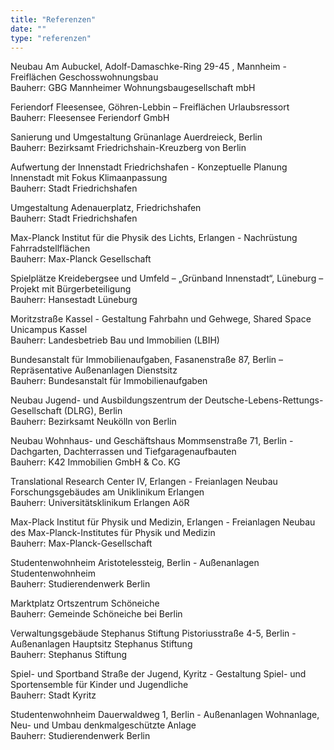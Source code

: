 ```yaml
---
title: "Referenzen"
date: ""
type: "referenzen"
---
```

Neubau Am Aubuckel, Adolf-Damaschke-Ring 29-45 , Mannheim - Freiflächen Geschosswohnungsbau\
Bauherr: GBG Mannheimer Wohnungsbaugesellschaft mbH

Feriendorf Fleesensee, Göhren-Lebbin – Freiflächen Urlaubsressort\
Bauherr: Fleesensee Feriendorf GmbH

Sanierung und Umgestaltung Grünanlage Auerdreieck, Berlin\
Bauherr: Bezirksamt Friedrichshain-Kreuzberg von Berlin

Aufwertung der Innenstadt Friedrichshafen - Konzeptuelle Planung Innenstadt mit Fokus Klimaanpassung\
Bauherr: Stadt Friedrichshafen

Umgestaltung Adenauerplatz, Friedrichshafen\
Bauherr: Stadt Friedrichshafen

Max-Planck Institut für die Physik des Lichts, Erlangen - Nachrüstung Fahrradstellflächen\
Bauherr: Max-Planck Gesellschaft

Spielplätze Kreidebergsee und Umfeld – „Grünband Innenstadt“, Lüneburg – Projekt mit Bürgerbeteiligung\
Bauherr: Hansestadt Lüneburg

Moritzstraße Kassel - Gestaltung Fahrbahn und Gehwege, Shared Space Unicampus Kassel\
Bauherr: Landesbetrieb Bau und Immobilien (LBIH)

Bundesanstalt für Immobilienaufgaben, Fasanenstraße 87, Berlin – Repräsentative Außenanlagen Dienstsitz\
Bauherr: Bundesanstalt für Immobilienaufgaben

Neubau Jugend- und Ausbildungszentrum der Deutsche-Lebens-Rettungs-Gesellschaft (DLRG), Berlin\
Bauherr: Bezirksamt Neukölln von Berlin

Neubau Wohnhaus- und Geschäftshaus Mommsenstraße 71, Berlin - Dachgarten, Dachterrassen und Tiefgaragenaufbauten\
Bauherr: K42 Immobilien GmbH & Co. KG

Translational Research Center IV, Erlangen - Freianlagen Neubau Forschungsgebäudes am Uniklinikum Erlangen\
Bauherr: Universitätsklinikum Erlangen AöR

Max-Plack Institut für Physik und Medizin, Erlangen - Freianlagen Neubau des Max-Planck-Institutes für Physik und Medizin\
Bauherr: Max-Planck-Gesellschaft

Studentenwohnheim Aristotelessteig, Berlin - Außenanlagen Studentenwohnheim\
Bauherr: Studierendenwerk Berlin

Marktplatz Ortszentrum Schöneiche\
Bauherr: Gemeinde Schöneiche bei Berlin

Verwaltungsgebäude Stephanus Stiftung Pistoriusstraße 4-5, Berlin - Außenanlagen Hauptsitz Stephanus Stiftung\
Bauherr: Stephanus Stiftung

Spiel- und Sportband Straße der Jugend, Kyritz - Gestaltung Spiel- und Sportensemble für Kinder und Jugendliche\
Bauherr: Stadt Kyritz

Studentenwohnheim Dauerwaldweg 1, Berlin - Außenanlagen Wohnanlage, Neu- und Umbau denkmalgeschützte Anlage\
Bauherr: Studierendenwerk Berlin